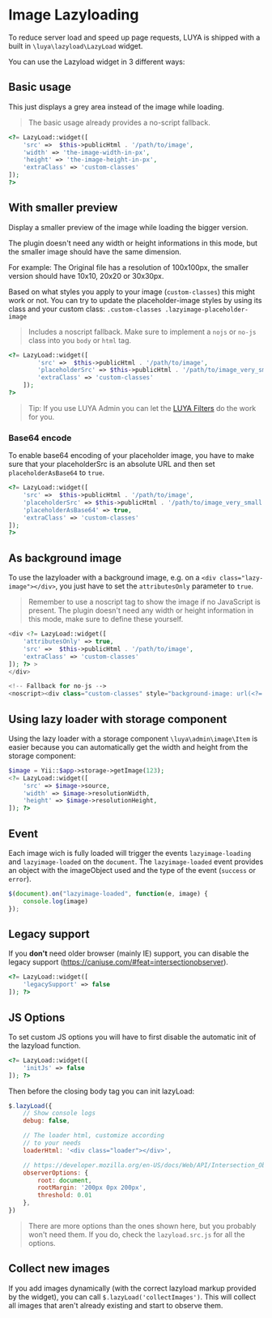 # Image Lazyloading

To reduce server load and speed up page requests, LUYA is shipped with a built in `\luya\lazyload\LazyLoad` widget.

You can use the Lazyload widget in 3 different ways:

## Basic usage

This just displays a grey area instead of the image while loading.

> The basic usage already provides a no-script fallback.

```php
<?= LazyLoad::widget([
    'src' =>  $this->publicHtml . '/path/to/image',
    'width' => 'the-image-width-in-px',
    'height' => 'the-image-height-in-px',
    'extraClass' => 'custom-classes'
]);
?>
```

## With smaller preview

Display a smaller preview of the image while loading the bigger version.

The plugin doesn't need any width or height informations in this mode, but the smaller
image should have the same dimension.

For example: The Original file has a resolution of 100x100px,
the smaller version should have 10x10, 20x20 or 30x30px.

Based on what styles you apply to your image (`custom-classes`) this might work or not.
You can try to update the placeholder-image styles by using its class and your custom class: `.custom-classes .lazyimage-placeholder-image`

> Includes a noscript fallback.
> Make sure to implement a `nojs` or `no-js` class into you `body` or `html` tag.

```php
<?= LazyLoad::widget([
        'src' =>  $this->publicHtml . '/path/to/image',
        'placeholderSrc' => $this->publicHtml . '/path/to/image_very_small',
        'extraClass' => 'custom-classes'
    ]);
?>
```

> Tip: If you use LUYA Admin you can let the [LUYA Filters](/guide/app/filters) do the work for you.


### Base64 encode

To enable base64 encoding of your placeholder image, you have to make sure that your placeholderSrc is an absolute URL and then set `placeholderAsBase64` to `true`.

```php
<?= LazyLoad::widget([
    'src' =>  $this->publicHtml . '/path/to/image',
    'placeholderSrc' => $this->publicHtml . '/path/to/image_very_small',
    'placeholderAsBase64' => true,
    'extraClass' => 'custom-classes'
]);
?>
```


## As background image

To use the lazyloader with a background image, e.g. on a `<div class="lazy-image"></div>`, you just have to set the `attributesOnly` parameter to `true`.

> Remember to use a noscript tag to show the image if no JavaScript is present.
> The plugin doesn't need any width or height information in this mode, make sure to define these
> yourself.

```php
<div <?= LazyLoad::widget([
    'attributesOnly' => true,
    'src' =>  $this->publicHtml . '/path/to/image',
    'extraClass' => 'custom-classes'
]); ?> >
</div>

<!-- Fallback for no-js -->
<noscript><div class="custom-classes" style="background-image: url(<?= $extras['image']->source ?>);"></div></noscript>
```

## Using lazy loader with storage component

Using the lazy loader with a storage component `\luya\admin\image\Item` is easier because you can automatically get the width and height from the storage component:

```php
$image = Yii::$app->storage->getImage(123);
<?= LazyLoad::widget([
    'src' => $image->source,
    'width' => $image->resolutionWidth,
    'height' => $image->resolutionHeight,
]); ?>
```


## Event

Each image wich is fully loaded will trigger the events `lazyimage-loading` and `lazyimage-loaded` on the `document`.
The `lazyimage-loaded` event provides an object with the imageObject used and the type of the event (`success` or `error`).

```js
$(document).on("lazyimage-loaded", function(e, image) {
    console.log(image)
});
```

## Legacy support

If you **don't** need older browser (mainly IE) support, you can disable the legacy support (https://caniuse.com/#feat=intersectionobserver).

```php
<?= LazyLoad::widget([
    'legacySupport' => false
]); ?>
```

## JS Options

To set custom JS options you will have to first disable the automatic init of the lazyload function.

```php
<?= LazyLoad::widget([
    'initJs' => false
]); ?>
```

Then before the closing body tag you can init lazyLoad:

```js
$.lazyLoad({
    // Show console logs
    debug: false,

    // The loader html, customize according
    // to your needs
    loaderHtml: '<div class="loader"></div>',

    // https://developer.mozilla.org/en-US/docs/Web/API/Intersection_Observer_API#Intersection_observer_options
    observerOptions: {
        root: document,
        rootMargin: '200px 0px 200px',
        threshold: 0.01
    },
})
```

> There are more options than the ones shown here, but you probably won't need them. If you do, check the `lazyload.src.js` for all the options.

## Collect new images

If you add images dynamically (with the correct lazyload markup provided by the widget), you can call `$.lazyLoad('collectImages')`. This will collect all images that aren't already existing and start to observe them.
